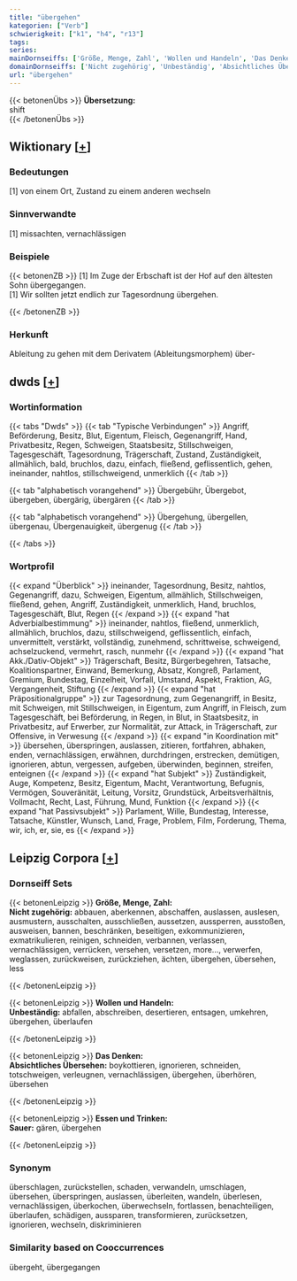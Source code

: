 ```yaml
---
title: "übergehen"
kategorien: ["Verb"]
schwierigkeit: ["k1", "h4", "r13"]
tags:
series:
mainDornseiffs: ['Größe, Menge, Zahl', 'Wollen und Handeln', 'Das Denken', 'Essen und Trinken']
domainDornseiffs: ['Nicht zugehörig', 'Unbeständig', 'Absichtliches Übersehen', 'Sauer']
url: "übergehen"
---
```


{{< betonenÜbs >}}
**Übersetzung:**  
shift  
{{< /betonenÜbs >}}

## Wiktionary [[+](https://de.wiktionary.org/wiki/übergehen)]

### Bedeutungen
[1] von einem Ort, Zustand zu einem anderen wechseln  

### Sinnverwandte
[1] missachten, vernachlässigen  

### Beispiele
{{< betonenZB >}}
[1] Im Zuge der Erbschaft ist der Hof auf den ältesten Sohn übergegangen.  
[1] Wir sollten jetzt endlich zur Tagesordnung übergehen.  

{{< /betonenZB >}}
### Herkunft
Ableitung zu gehen mit dem Derivatem (Ableitungsmorphem) über-  



## dwds [[+](https://www.dwds.de/wb/übergehen)]

### Wortinformation
{{< tabs "Dwds" >}}
{{< tab "Typische Verbindungen" >}}
Angriff, Beförderung, Besitz, Blut, Eigentum, Fleisch, Gegenangriff, Hand, Privatbesitz, Regen, Schweigen, Staatsbesitz, Stillschweigen, Tagesgeschäft, Tagesordnung, Trägerschaft, Zustand, Zuständigkeit, allmählich, bald, bruchlos, dazu, einfach, fließend, geflissentlich, gehen, ineinander, nahtlos, stillschweigend, unmerklich
{{< /tab >}}

{{< tab "alphabetisch vorangehend" >}}
Übergebühr, Übergebot, übergeben, übergärig, übergären
{{< /tab >}}

{{< tab "alphabetisch vorangehend" >}}
Übergehung, übergellen, übergenau, Übergenauigkeit, übergenug
{{< /tab >}}

{{< /tabs >}}

### Wortprofil
{{< expand "Überblick" >}} ineinander, Tagesordnung, Besitz, nahtlos, Gegenangriff, dazu, Schweigen, Eigentum, allmählich, Stillschweigen, fließend, gehen, Angriff, Zuständigkeit, unmerklich, Hand, bruchlos, Tagesgeschäft, Blut, Regen {{< /expand >}}
{{< expand "hat Adverbialbestimmung" >}} ineinander, nahtlos, fließend, unmerklich, allmählich, bruchlos, dazu, stillschweigend, geflissentlich, einfach, unvermittelt, verstärkt, vollständig, zunehmend, schrittweise, schweigend, achselzuckend, vermehrt, rasch, nunmehr {{< /expand >}}
{{< expand "hat Akk./Dativ-Objekt" >}} Trägerschaft, Besitz, Bürgerbegehren, Tatsache, Koalitionspartner, Einwand, Bemerkung, Absatz, Kongreß, Parlament, Gremium, Bundestag, Einzelheit, Vorfall, Umstand, Aspekt, Fraktion, AG, Vergangenheit, Stiftung {{< /expand >}}
{{< expand "hat Präpositionalgruppe" >}} zur Tagesordnung, zum Gegenangriff, in Besitz, mit Schweigen, mit Stillschweigen, in Eigentum, zum Angriff, in Fleisch, zum Tagesgeschäft, bei Beförderung, in Regen, in Blut, in Staatsbesitz, in Privatbesitz, auf Erwerber, zur Normalität, zur Attack, in Trägerschaft, zur Offensive, in Verwesung {{< /expand >}}
{{< expand "in Koordination mit" >}} übersehen, überspringen, auslassen, zitieren, fortfahren, abhaken, enden, vernachlässigen, erwähnen, durchdringen, erstrecken, demütigen, ignorieren, abtun, vergessen, aufgeben, überwinden, beginnen, streifen, enteignen {{< /expand >}}
{{< expand "hat Subjekt" >}} Zuständigkeit, Auge, Kompetenz, Besitz, Eigentum, Macht, Verantwortung, Befugnis, Vermögen, Souveränität, Leitung, Vorsitz, Grundstück, Arbeitsverhältnis, Vollmacht, Recht, Last, Führung, Mund, Funktion {{< /expand >}}
{{< expand "hat Passivsubjekt" >}} Parlament, Wille, Bundestag, Interesse, Tatsache, Künstler, Wunsch, Land, Frage, Problem, Film, Forderung, Thema, wir, ich, er, sie, es {{< /expand >}}

## Leipzig Corpora [[+](https://corpora.uni-leipzig.de/en/res?word=übergehen&corpusId=deu_newscrawl-public_2018)]

### Dornseiff Sets
{{< betonenLeipzig >}}
**Größe, Menge, Zahl:**  
**Nicht zugehörig:** abbauen, aberkennen, abschaffen, auslassen, auslesen, ausmustern, ausschalten, ausschließen, aussetzen, aussperren, ausstoßen, ausweisen, bannen, beschränken, beseitigen, exkommunizieren, exmatrikulieren, reinigen, schneiden, verbannen, verlassen, vernachlässigen, verrücken, versehen, versetzen, more..., verwerfen, weglassen, zurückweisen, zurückziehen, ächten, übergehen, übersehen, less  

{{< /betonenLeipzig >}}


{{< betonenLeipzig >}}
**Wollen und Handeln:**  
**Unbeständig:** abfallen, abschreiben, desertieren, entsagen, umkehren, übergehen, überlaufen  

{{< /betonenLeipzig >}}


{{< betonenLeipzig >}}
**Das Denken:**  
**Absichtliches Übersehen:** boykottieren, ignorieren, schneiden, totschweigen, verleugnen, vernachlässigen, übergehen, überhören, übersehen  

{{< /betonenLeipzig >}}


{{< betonenLeipzig >}}
**Essen und Trinken:**  
**Sauer:** gären, übergehen  

{{< /betonenLeipzig >}}

### Synonym
überschlagen, zurückstellen, schaden, verwandeln, umschlagen, übersehen, überspringen, auslassen, überleiten, wandeln, überlesen, vernachlässigen, überkochen, überwechseln, fortlassen, benachteiligen, überlaufen, schädigen, aussparen, transformieren, zurücksetzen, ignorieren, wechseln, diskriminieren


### Similarity based on Cooccurrences
übergeht, übergegangen

